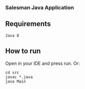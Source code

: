 ### Salesman Java Application

## Requirements
```
Java 8
```

## How to run
Open in your IDE and press run. Or:
```
cd src
javac *.java
java Main
```
